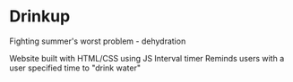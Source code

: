 # Drinkup
Fighting summer's worst problem - dehydration

Website built with HTML/CSS using JS Interval timer
Reminds users with a user specified time to "drink water"
